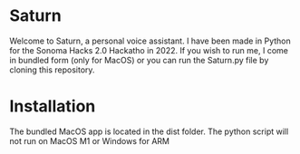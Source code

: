 # Saturn

Welcome to Saturn, a personal voice assistant. I have been made in Python for the Sonoma Hacks 2.0 Hackatho in 2022. If you wish to run me, I come in bundled form (only for MacOS) or you can run the Saturn.py file by cloning this repository.

# Installation

  The bundled MacOS app is located in the dist folder.
  The python script will not run on MacOS M1 or Windows for ARM

